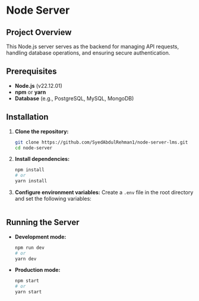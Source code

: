 # Node Server

## Project Overview
This Node.js server serves as the backend for managing API requests, handling database operations, and ensuring secure authentication.

## Prerequisites
- **Node.js** (v22.12.01)
- **npm** or **yarn**
- **Database** (e.g., PostgreSQL, MySQL, MongoDB)

## Installation
1. **Clone the repository:**
   ```bash
   git clone https://github.com/SyedAbdulRehman1/node-server-lms.git
   cd node-server
   ```

2. **Install dependencies:**
   ```bash
   npm install
   # or
   yarn install
   ```

3. **Configure environment variables:**
   Create a `.env` file in the root directory and set the following variables:
   ```env
   ```

## Running the Server
- **Development mode:**
  ```bash
  npm run dev
  # or
  yarn dev
  ```

- **Production mode:**
  ```bash
  npm start
  # or
  yarn start
  ```

